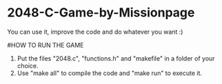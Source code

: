 # 2048-C-Game-by-Missionpage
You can use it, improve the code and do whatever you want :)

#HOW TO RUN THE GAME

1. Put the files "2048.c", "functions.h" and "makefile" in a folder of your choice.
2. Use "make all" to compile the code and "make run" to execute it.
